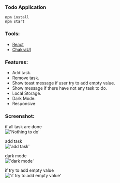 ### Todo Application

```
npm install
npm start
```

### Tools:

- [React](https://reactjs.org/)
- [ChakraUI](https://chakra-ui.com/)

### Features:

- Add task.
- Remove task.
- Show toast message if user try to add empty value.
- Show message if there have not any task to do.
- Local Storage.
- Dark Mode.
- Responsive

### Screenshot:

if all task are done <br/>
!['Nothing to do']('./screenshot-1.png')

add task <br/>
!['add task']('./screenshot-2.png')

dark mode <br/>
!['dark mode']('./screenshot-3.png')

if try to add empty value <br/>
!['if try to add empty value']('./screenshot-4.png')
